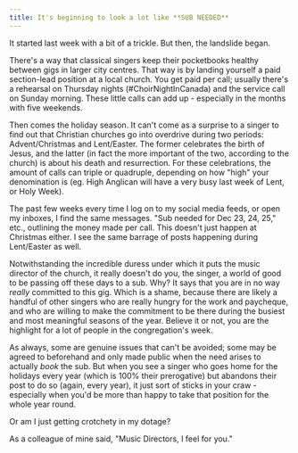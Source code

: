 ```yaml
---
title: It's beginning to look a lot like **SUB NEEDED**
---
```


It started last week with a bit of a trickle. But then, the landslide began. 

There's a way that classical singers keep their pocketbooks healthy between gigs in larger city centres. That way is by landing yourself a paid section-lead position at a local church. You get paid per call; usually there's a rehearsal on Thursday nights (#ChoirNightInCanada) and the service call on Sunday morning. These little calls can add up - especially in the months with five weekends. 

Then comes the holiday season. It can't come as a surprise to a singer to find out that Christian churches go into overdrive during two periods: Advent/Christmas and Lent/Easter. The former celebrates the birth of Jesus, and the latter (in fact the more important of the two, according to the church) is about his death and resurrection. For these celebrations, the amount of calls can triple or quadruple, depending on how "high" your denomination is (eg. High Anglican will have a very busy last week of Lent, or Holy Week).

The past few weeks every time I log on to my social media feeds, or open my inboxes, I find the same messages. "Sub needed for Dec 23, 24, 25," etc., outlining the money made per call. This doesn't just happen at Christmas either. I see the same barrage of posts happening during Lent/Easter as well. 

Notwithstanding the incredible duress under which it puts the music director of the church, it really doesn't do you, the singer, a world of good to be passing off these days to a sub. Why? It says that you are in no way *really* committed to this gig. Which is a shame, because there are likely a handful of other singers who are really hungry for the work and paycheque, and who are willing to make the commitment to be there during the busiest and most meaningful seasons of the year. Believe it or not, you are the highlight for a lot of people in the congregation's week. 

As always, some are genuine issues that can't be avoided; some may be agreed to beforehand and only made public when the need arises to actually *book* the sub. But when you see a singer who goes home for the holidays every year (which is 100% their prerogative) but abandons their post to do so (again, every year), it just sort of sticks in your craw - especially when you'd be more than happy to take that position for the whole year round. 

Or am I just getting crotchety in my dotage?

As a colleague of mine said, "Music Directors, I feel for you."
